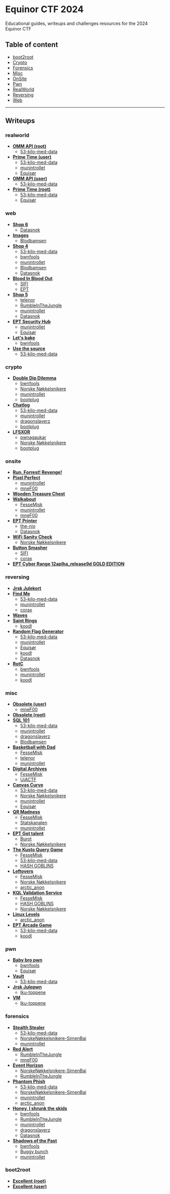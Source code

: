 
# Equinor CTF 2024
Educational guides, writeups and challenges resources for the 2024 Equinor CTF


## Table of content

- [boot2root](#boot2root)
- [Crypto](#crypto)
- [Forensics](#forensics)
- [Misc](#misc)
- [OnSite](#onsite)
- [Pwn](#pwn)
- [RealWorld](#realworld)
- [Reversing](#reversing)
- [Web](#web)

---

## Writeups

### realworld
 - **[OMM API (root)](/writeups/realworld/OMM%20API%20(root))**
	 - [53-kilo-med-data](/writeups/realworld/OMM%20API%20(root)/53-kilo-med-data)  
 - **[Prime Time (user)](/writeups/realworld/Prime%20Time%20(user))**
	 - [53-kilo-med-data](/writeups/realworld/Prime%20Time%20(user)/53-kilo-med-data)  
	 - [munintrollet](/writeups/realworld/Prime%20Time%20(user)/munintrollet)  
	 - [Equisør](/writeups/realworld/Prime%20Time%20(user)/Equisør)  
 - **[OMM API (user)](/writeups/realworld/OMM%20API%20(user))**
	 - [53-kilo-med-data](/writeups/realworld/OMM%20API%20(user)/53-kilo-med-data)  
 - **[Prime Time (root)](/writeups/realworld/Prime%20Time%20(root))**
	 - [53-kilo-med-data](/writeups/realworld/Prime%20Time%20(root)/53-kilo-med-data)  
	 - [Equisør](/writeups/realworld/Prime%20Time%20(root)/Equisør)  
### web
 - **[Shop 6](/writeups/web/Shop%206)**
	 - [Datasnok](/writeups/web/Shop%206/Datasnok)  
 - **[Images](/writeups/web/Images)**
	 - [Blodbamsen](/writeups/web/Images/Blodbamsen)  
 - **[Shop 4](/writeups/web/Shop%204)**
	 - [53-kilo-med-data](/writeups/web/Shop%204/53-kilo-med-data)  
	 - [bwnfools](/writeups/web/Shop%204/bwnfools)  
	 - [munintrollet](/writeups/web/Shop%204/munintrollet)  
	 - [Blodbamsen](/writeups/web/Shop%204/Blodbamsen)  
	 - [Datasnok](/writeups/web/Shop%204/Datasnok)  
 - **[Blood In Blood Out](/writeups/web/Blood%20In%20Blood%20Out)**
	 - [SIFI](/writeups/web/Blood%20In%20Blood%20Out/SIFI)  
	 - [EPT](/writeups/web/Blood%20In%20Blood%20Out/EPT)  
 - **[Shop 5](/writeups/web/Shop%205)**
	 - [telenor](/writeups/web/Shop%205/telenor)  
	 - [RumbleInTheJungle](/writeups/web/Shop%205/RumbleInTheJungle)  
	 - [munintrollet](/writeups/web/Shop%205/munintrollet)  
	 - [Datasnok](/writeups/web/Shop%205/Datasnok)  
 - **[EPT Security Hub](/writeups/web/EPT%20Security%20Hub)**
	 - [munintrollet](/writeups/web/EPT%20Security%20Hub/munintrollet)  
	 - [Equisør](/writeups/web/EPT%20Security%20Hub/Equisør)  
 - **[Let's bake](/writeups/web/Let's%20bake)**
	 - [bwnfools](/writeups/web/Let's%20bake/bwnfools)  
 - **[Use the source](/writeups/web/Use%20the%20source)**
	 - [53-kilo-med-data](/writeups/web/Use%20the%20source/53-kilo-med-data)  
### crypto
 - **[Double Dip Dilemma](/writeups/crypto/Double%20Dip%20Dilemma)**
	 - [bwnfools](/writeups/crypto/Double%20Dip%20Dilemma/bwnfools)  
	 - [Norske Nøkkelsnikere](/writeups/crypto/Double%20Dip%20Dilemma/Norske%20Nøkkelsnikere)  
	 - [munintrollet](/writeups/crypto/Double%20Dip%20Dilemma/munintrollet)  
	 - [bootplug](/writeups/crypto/Double%20Dip%20Dilemma/bootplug)  
 - **[Chatlog](/writeups/crypto/Chatlog)**
	 - [53-kilo-med-data](/writeups/crypto/Chatlog/53-kilo-med-data)  
	 - [munintrollet](/writeups/crypto/Chatlog/munintrollet)  
	 - [dragonslayerz](/writeups/crypto/Chatlog/dragonslayerz)  
	 - [bootplug](/writeups/crypto/Chatlog/bootplug)  
 - **[LFSXOR](/writeups/crypto/LFSXOR)**
	 - [pwnagaukar](/writeups/crypto/LFSXOR/pwnagaukar)  
	 - [Norske Nøkkelsnikere](/writeups/crypto/LFSXOR/Norske%20Nøkkelsnikere)  
	 - [bootplug](/writeups/crypto/LFSXOR/bootplug)  
### onsite
 - **[Run, Forrest! Revenge!](/writeups/onsite/Run,%20Forrest!%20Revenge!)**
 - **[Pixel Perfect](/writeups/onsite/Pixel%20Perfect)**
	 - [munintrollet](/writeups/onsite/Pixel%20Perfect/munintrollet)  
	 - [mneF00](/writeups/onsite/Pixel%20Perfect/mneF00)  
 - **[Wooden Treasure Chest](/writeups/onsite/Wooden%20Treasure%20Chest)**
 - **[Walkabout](/writeups/onsite/Walkabout)**
	 - [FesseMisk](/writeups/onsite/Walkabout/FesseMisk)  
	 - [munintrollet](/writeups/onsite/Walkabout/munintrollet)  
	 - [mneF00](/writeups/onsite/Walkabout/mneF00)  
 - **[EPT Printer](/writeups/onsite/EPT%20Printer)**
	 - [the-nio](/writeups/onsite/EPT%20Printer/the-nio)  
	 - [Datasnok](/writeups/onsite/EPT%20Printer/Datasnok)  
 - **[WiFi Sanity Check](/writeups/onsite/WiFi%20Sanity%20Check)**
	 - [Norske Nøkkelsnikere](/writeups/onsite/WiFi%20Sanity%20Check/Norske%20Nøkkelsnikere)  
 - **[Button Smasher](/writeups/onsite/Button%20Smasher)**
	 - [SIFI](/writeups/onsite/Button%20Smasher/SIFI)  
	 - [corax](/writeups/onsite/Button%20Smasher/corax)  
 - **[EPT Cyber Range 12aplha_release9d GOLD EDITION](/writeups/onsite/EPT%20Cyber%20Range%2012aplha_release9d%20GOLD%20EDITION)**
### reversing
 - **[Jrsk Julekort](/writeups/reversing/Jrsk%20Julekort)**
 - **[Find Me](/writeups/reversing/Find%20Me)**
	 - [53-kilo-med-data](/writeups/reversing/Find%20Me/53-kilo-med-data)  
	 - [munintrollet](/writeups/reversing/Find%20Me/munintrollet)  
	 - [corax](/writeups/reversing/Find%20Me/corax)  
 - **[Waves](/writeups/reversing/Waves)**
 - **[Saint Rings](/writeups/reversing/Saint%20Rings)**
	 - [koodl](/writeups/reversing/Saint%20Rings/koodl)  
 - **[Random Flag Generator](/writeups/reversing/Random%20Flag%20Generator)**
	 - [53-kilo-med-data](/writeups/reversing/Random%20Flag%20Generator/53-kilo-med-data)  
	 - [munintrollet](/writeups/reversing/Random%20Flag%20Generator/munintrollet)  
	 - [Equisør](/writeups/reversing/Random%20Flag%20Generator/Equisør)  
	 - [koodl](/writeups/reversing/Random%20Flag%20Generator/koodl)  
	 - [Datasnok](/writeups/reversing/Random%20Flag%20Generator/Datasnok)  
 - **[RotC](/writeups/reversing/RotC)**
	 - [bwnfools](/writeups/reversing/RotC/bwnfools)  
	 - [munintrollet](/writeups/reversing/RotC/munintrollet)  
	 - [koodl](/writeups/reversing/RotC/koodl)  
### misc
 - **[Obsolete (user)](/writeups/misc/Obsolete%20(user))**
	 - [mneF00](/writeups/misc/Obsolete%20(user)/mneF00)  
 - **[Obsolete (root)](/writeups/misc/Obsolete%20(root))**
 - **[SQL 101](/writeups/misc/SQL%20101)**
	 - [53-kilo-med-data](/writeups/misc/SQL%20101/53-kilo-med-data)  
	 - [munintrollet](/writeups/misc/SQL%20101/munintrollet)  
	 - [dragonslayerz](/writeups/misc/SQL%20101/dragonslayerz)  
	 - [Blodbamsen](/writeups/misc/SQL%20101/Blodbamsen)  
 - **[Basketball with Dad](/writeups/misc/Basketball%20with%20Dad)**
	 - [FesseMisk](/writeups/misc/Basketball%20with%20Dad/FesseMisk)  
	 - [telenor](/writeups/misc/Basketball%20with%20Dad/telenor)  
	 - [munintrollet](/writeups/misc/Basketball%20with%20Dad/munintrollet)  
 - **[Digital Archives](/writeups/misc/Digital%20Archives)**
	 - [FesseMisk](/writeups/misc/Digital%20Archives/FesseMisk)  
	 - [UiACTF](/writeups/misc/Digital%20Archives/UiACTF)  
 - **[Canvas Curve](/writeups/misc/Canvas%20Curve)**
	 - [53-kilo-med-data](/writeups/misc/Canvas%20Curve/53-kilo-med-data)  
	 - [Norske Nøkkelsnikere](/writeups/misc/Canvas%20Curve/Norske%20Nøkkelsnikere)  
	 - [munintrollet](/writeups/misc/Canvas%20Curve/munintrollet)  
	 - [Equisør](/writeups/misc/Canvas%20Curve/Equisør)  
 - **[QR Madness](/writeups/misc/QR%20Madness)**
	 - [FesseMisk](/writeups/misc/QR%20Madness/FesseMisk)  
	 - [Statskanalen](/writeups/misc/QR%20Madness/Statskanalen)  
	 - [munintrollet](/writeups/misc/QR%20Madness/munintrollet)  
 - **[EPT Got talent](/writeups/misc/EPT%20Got%20talent)**
	 - [Burot](/writeups/misc/EPT%20Got%20talent/Burot)  
	 - [Norske Nøkkelsnikere](/writeups/misc/EPT%20Got%20talent/Norske%20Nøkkelsnikere)  
 - **[The Kusto Query Game](/writeups/misc/The%20Kusto%20Query%20Game)**
	 - [FesseMisk](/writeups/misc/The%20Kusto%20Query%20Game/FesseMisk)  
	 - [53-kilo-med-data](/writeups/misc/The%20Kusto%20Query%20Game/53-kilo-med-data)  
	 - [HASH GOBLINS](/writeups/misc/The%20Kusto%20Query%20Game/HASH%20GOBLINS)  
 - **[Leftovers](/writeups/misc/Leftovers)**
	 - [FesseMisk](/writeups/misc/Leftovers/FesseMisk)  
	 - [Norske Nøkkelsnikere](/writeups/misc/Leftovers/Norske%20Nøkkelsnikere)  
	 - [arctic_anon](/writeups/misc/Leftovers/arctic_anon)  
 - **[KQL Validation Service](/writeups/misc/KQL%20Validation%20Service)**
	 - [FesseMisk](/writeups/misc/KQL%20Validation%20Service/FesseMisk)  
	 - [HASH GOBLINS](/writeups/misc/KQL%20Validation%20Service/HASH%20GOBLINS)  
	 - [Norske Nøkkelsnikere](/writeups/misc/KQL%20Validation%20Service/Norske%20Nøkkelsnikere)  
 - **[Linux Levels](/writeups/misc/Linux%20Levels)**
	 - [arctic_anon](/writeups/misc/Linux%20Levels/arctic_anon)  
 - **[EPT Arcade Game](/writeups/misc/EPT%20Arcade%20Game)**
	 - [53-kilo-med-data](/writeups/misc/EPT%20Arcade%20Game/53-kilo-med-data)  
	 - [koodl](/writeups/misc/EPT%20Arcade%20Game/koodl)  
### pwn
 - **[Baby bro pwn](/writeups/pwn/Baby%20bro%20pwn)**
	 - [bwnfools](/writeups/pwn/Baby%20bro%20pwn/bwnfools)  
	 - [Equisør](/writeups/pwn/Baby%20bro%20pwn/Equisør)  
 - **[Vault](/writeups/pwn/Vault)**
	 - [53-kilo-med-data](/writeups/pwn/Vault/53-kilo-med-data)  
 - **[Jrsk Julepwn](/writeups/pwn/Jrsk%20Julepwn)**
	 - [Iku-toppene](/writeups/pwn/Jrsk%20Julepwn/Iku-toppene)  
 - **[VM](/writeups/pwn/VM)**
	 - [Iku-toppene](/writeups/pwn/VM/Iku-toppene)  
### forensics
 - **[Stealth Stealer](/writeups/forensics/Stealth%20Stealer)**
	 - [53-kilo-med-data](/writeups/forensics/Stealth%20Stealer/53-kilo-med-data)  
	 - [NorskeNøkkelsnikere-SimenBai](/writeups/forensics/Stealth%20Stealer/NorskeNøkkelsnikere-SimenBai)  
	 - [munintrollet](/writeups/forensics/Stealth%20Stealer/munintrollet)  
 - **[Red Alert](/writeups/forensics/Red%20Alert)**
	 - [RumbleInTheJungle](/writeups/forensics/Red%20Alert/RumbleInTheJungle)  
	 - [mneF00](/writeups/forensics/Red%20Alert/mneF00)  
 - **[Event Horizon](/writeups/forensics/Event%20Horizon)**
	 - [NorskeNøkkelsnikere-SimenBai](/writeups/forensics/Event%20Horizon/NorskeNøkkelsnikere-SimenBai)  
	 - [RumbleInTheJungle](/writeups/forensics/Event%20Horizon/RumbleInTheJungle)  
 - **[Phantom Phish](/writeups/forensics/Phantom%20Phish)**
	 - [53-kilo-med-data](/writeups/forensics/Phantom%20Phish/53-kilo-med-data)  
	 - [NorskeNøkkelsnikere-SimenBai](/writeups/forensics/Phantom%20Phish/NorskeNøkkelsnikere-SimenBai)  
	 - [munintrollet](/writeups/forensics/Phantom%20Phish/munintrollet)  
	 - [arctic_anon](/writeups/forensics/Phantom%20Phish/arctic_anon)  
 - **[Honey, I shrunk the skids](/writeups/forensics/Honey,%20I%20shrunk%20the%20skids)**
	 - [bwnfools](/writeups/forensics/Honey,%20I%20shrunk%20the%20skids/bwnfools)  
	 - [RumbleInTheJungle](/writeups/forensics/Honey,%20I%20shrunk%20the%20skids/RumbleInTheJungle)  
	 - [munintrollet](/writeups/forensics/Honey,%20I%20shrunk%20the%20skids/munintrollet)  
	 - [dragonslayerz](/writeups/forensics/Honey,%20I%20shrunk%20the%20skids/dragonslayerz)  
	 - [Datasnok](/writeups/forensics/Honey,%20I%20shrunk%20the%20skids/Datasnok)  
 - **[Shadows of the Past](/writeups/forensics/Shadows%20of%20the%20Past)**
	 - [bwnfools](/writeups/forensics/Shadows%20of%20the%20Past/bwnfools)  
	 - [Buggy bunch](/writeups/forensics/Shadows%20of%20the%20Past/Buggy%20bunch)  
	 - [munintrollet](/writeups/forensics/Shadows%20of%20the%20Past/munintrollet)  
### boot2root
 - **[Excellent (root)](/writeups/boot2root/Excellent%20(root))**
 - **[Excellent (user)](/writeups/boot2root/Excellent%20(user))**

